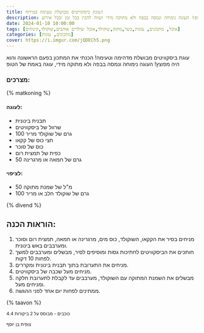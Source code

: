 ```yaml
---
title: עוגת ביסקוויטים מבושלת טעימה בטירוף!
description: עוגת ביסקוויטים מבושלת מדהימה וטעימה של הטופ! העוגה נימוחה ונמסה בבפה ולא מתוקה מידי ושווה להכין בכל זמן ובכל אירוע!
date: 2024-01-10 10:00:00
tags: [אוכל, מתכונים, עוגות,כשר,מתוק,שוקולד,אוכל שילדים אוהבים,שוקולד,קינוחים]
categories: [מתכונים, עוגות]
cover: https://i.imgur.com/jQDECh5.png
---
```


עוגת ביסקוויטים מבושלת מדהימה וטעימה! הכנתי את המתכון בפעם הראשונה והוא היה מפוצץ! העוגה נימוחה ונמסה בבפה ולא מתוקה מידי, עוגה באמת של הטופ

### מצרכים:
{% matkoning %}
#### לעוגה:
- תבנית בינונית
- שרוול של ביסקוויטים
- 100 גרם של שוקולד מריר
- חצי כוס של קקאו
- כוס של סוכר
- כפית של תמצית רום
- 50 גרם של חמאה או מרגרינה

#### לציפוי:
- 50 מ"ל של שמנת מתוקה
- 100 גרם של שוקולד חלב או מריר

{% divend %}

## הוראות הכנה:
1. מניחים בסיר את הקקאו, השוקולד, כוס מים, מרגרינה או חמאה, תמצית רום וסוכר ומערבבים באש בינונית.
2. חותכים את הביסקוויטים לחתיכות גסות ומוסיפים לסיר, מבשלים ומערבבים למשך לפחות 10 דקות.
3. מניחים את התערובת בתוך תבנית בינונית ומקררים.
4. מניחים מעל שכבה של ביסקוויטים.
5. מבשלים את השמנת המתוקה עם השוקולד, מערבבים עד לקבלת לתערובת חלקה ומניחים מעל.
6. ממתינים לפחות יום אחד לפני ההגשה.

{% taavon %}
<small><div property="aggregateRating"  typeof="AggregateRating">  <span  property="ratingValue">4.4</span> כוכבים -   מבוסס על <span  property="reviewCount">2</span> ביקורות  </div></small>

<small>צופית בן יוסף</small>
